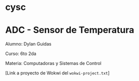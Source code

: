 # cysc
# ADC - Sensor de Temperatura


Alumno: Dylan Guidas

Curso: 6to 2da

Materia: Computadoras y Sistemas de Control

[Link a proyecto de Wokwi del `wokwi-project.txt`]
